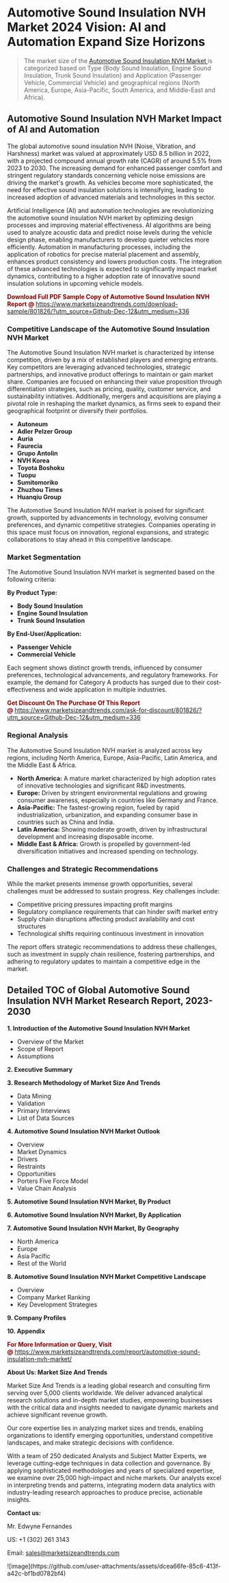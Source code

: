 <H1>Automotive Sound Insulation NVH Market 2024 Vision: AI and Automation Expand Size Horizons</H1><blockquote><p>The market size of the <a href="https://www.marketsizeandtrends.com/download-sample/801826/?utm_source=Github-Dec-12&amp;utm_medium=336" target="_blank">Automotive Sound Insulation NVH Market </a>is categorized based on Type (Body Sound Insulation, Engine Sound Insulation, Trunk Sound Insulation) and Application (Passenger Vehicle, Commercial Vehicle) and geographical regions (North America, Europe, Asia-Pacific, South America, and Middle-East and Africa).</p></blockquote><p><h2>Automotive Sound Insulation NVH Market Impact of AI and Automation</h2><p>The global automotive sound insulation NVH (Noise, Vibration, and Harshness) market was valued at approximately USD 8.5 billion in 2022, with a projected compound annual growth rate (CAGR) of around 5.5% from 2023 to 2030. The increasing demand for enhanced passenger comfort and stringent regulatory standards concerning vehicle noise emissions are driving the market's growth. As vehicles become more sophisticated, the need for effective sound insulation solutions is intensifying, leading to increased adoption of advanced materials and technologies in this sector.</p><p>Artificial Intelligence (AI) and automation technologies are revolutionizing the automotive sound insulation NVH market by optimizing design processes and improving material effectiveness. AI algorithms are being used to analyze acoustic data and predict noise levels during the vehicle design phase, enabling manufacturers to develop quieter vehicles more efficiently. Automation in manufacturing processes, including the application of robotics for precise material placement and assembly, enhances product consistency and lowers production costs. The integration of these advanced technologies is expected to significantly impact market dynamics, contributing to a higher adoption rate of innovative sound insulation solutions in upcoming vehicle models.</p></p><p><strong><span style="color: #800000;">Download Full PDF Sample Copy of Automotive Sound Insulation NVH Report @</span>&nbsp;</strong><a href="https://www.marketsizeandtrends.com/download-sample/801826/?utm_source=Github-Dec-12&amp;utm_medium=336">https://www.marketsizeandtrends.com/download-sample/801826/?utm_source=Github-Dec-12&amp;utm_medium=336</a></p><h3>Competitive Landscape of the Automotive Sound Insulation NVH Market</h3><p>The Automotive Sound Insulation NVH market is characterized by intense competition, driven by a mix of established players and emerging entrants. Key competitors are leveraging advanced technologies, strategic partnerships, and innovative product offerings to maintain or gain market share. Companies are focused on enhancing their value proposition through differentiation strategies, such as pricing, quality, customer service, and sustainability initiatives. Additionally, mergers and acquisitions are playing a pivotal role in reshaping the market dynamics, as firms seek to expand their geographical footprint or diversify their portfolios.</p><p><strong><p><ul><li>Autoneum </li><li> Adler Pelzer Group </li><li> Auria </li><li> Faurecia </li><li> Grupo Antolin </li><li> NVH Korea </li><li> Toyota Boshoku </li><li> Tuopu </li><li> Sumitomoriko </li><li> Zhuzhou Times </li><li> Huanqiu Group</p></li></ul></p></strong></p><p>The Automotive Sound Insulation NVH market is poised for significant growth, supported by advancements in technology, evolving consumer preferences, and dynamic competitive strategies. Companies operating in this space must focus on innovation, regional expansions, and strategic collaborations to stay ahead in this competitive landscape.</p><h3>Market Segmentation</h3><p>The Automotive Sound Insulation NVH market is segmented based on the following criteria:</p><p><strong>By Product Type:</strong></p><p><strong><p><ul><li>Body Sound Insulation </li><li> Engine Sound Insulation </li><li> Trunk Sound Insulation</p></li></ul></p></strong></p><p><strong>By End-User/Application:</strong></p><p><strong><p><ul><li>Passenger Vehicle </li><li> Commercial Vehicle</p></li></ul></p></strong></p><p>Each segment shows distinct growth trends, influenced by consumer preferences, technological advancements, and regulatory frameworks. For example, the demand for Category A products has surged due to their cost-effectiveness and wide application in multiple industries.</p><p><strong><span style="color: #800000;">Get Discount On The Purchase Of This Report @&nbsp;</span></strong><a href="https://www.marketsizeandtrends.com/ask-for-discount/801826/?utm_source=Github-Dec-12&amp;utm_medium=336">https://www.marketsizeandtrends.com/ask-for-discount/801826/?utm_source=Github-Dec-12&amp;utm_medium=336</a></p><h3>Regional Analysis</h3><p>The Automotive Sound Insulation NVH market is analyzed across key regions, including North America, Europe, Asia-Pacific, Latin America, and the Middle East &amp; Africa.</p><ul><li><strong>North America:</strong> A mature market characterized by high adoption rates of innovative technologies and significant R&amp;D investments.</li><li><strong>Europe:</strong> Driven by stringent environmental regulations and growing consumer awareness, especially in countries like Germany and France.</li><li><strong>Asia-Pacific:</strong> The fastest-growing region, fueled by rapid industrialization, urbanization, and expanding consumer base in countries such as China and India.</li><li><strong>Latin America:</strong> Showing moderate growth, driven by infrastructural development and increasing disposable income.</li><li><strong>Middle East &amp; Africa:</strong> Growth is propelled by government-led diversification initiatives and increased spending on technology.</li></ul><h3>Challenges and Strategic Recommendations</h3><p>While the market presents immense growth opportunities, several challenges must be addressed to sustain progress. Key challenges include:</p><ul><li>Competitive pricing pressures impacting profit margins</li><li>Regulatory compliance requirements that can hinder swift market entry</li><li>Supply chain disruptions affecting product availability and cost structures</li><li>Technological shifts requiring continuous investment in innovation</li></ul><p>The report offers strategic recommendations to address these challenges, such as investment in supply chain resilience, fostering partnerships, and adhering to regulatory updates to maintain a competitive edge in the market.</p><h2>Detailed TOC of Global Automotive Sound Insulation NVH Market Research Report, 2023-2030</h2><p><strong>1. Introduction of the Automotive Sound Insulation NVH Market</strong></p><ul><li>Overview of the Market</li><li>Scope of Report</li><li>Assumptions&nbsp;</li></ul><p><strong>2. Executive Summary</strong></p><p><strong>3. Research Methodology of <strong>Market Size And Trends</strong></strong></p><ul><li>Data Mining</li><li>Validation</li><li>Primary Interviews</li><li>List of Data Sources&nbsp;</li></ul><p><strong>4. Automotive Sound Insulation NVH Market Outlook</strong></p><ul><li>Overview</li><li>Market Dynamics</li><li>Drivers</li><li>Restraints</li><li>Opportunities</li><li>Porters Five Force Model</li><li>Value Chain Analysis&nbsp;</li></ul><p><strong>5. Automotive Sound Insulation NVH Market, By Product</strong></p><p><strong>6. Automotive Sound Insulation NVH Market, By Application</strong></p><p><strong>7. Automotive Sound Insulation NVH Market, By Geography</strong></p><ul><li>North America</li><li>Europe</li><li>Asia Pacific</li><li>Rest of the World&nbsp;</li></ul><p><strong>8. Automotive Sound Insulation NVH Market Competitive Landscape</strong></p><ul><li>Overview</li><li>Company Market Ranking</li><li>Key Development Strategies&nbsp;</li></ul><p><strong>9. Company Profiles</strong></p><p><strong>10. Appendix</strong></p><p><strong><span style="color: #800000;">For More Information or Query, Visit @&nbsp;</span></strong><a href="https://www.marketsizeandtrends.com/report/automotive-sound-insulation-nvh-market/">https://www.marketsizeandtrends.com/report/automotive-sound-insulation-nvh-market/</a></p><p></p><p><strong>About Us:&nbsp;Market Size And Trends</strong></p><p>Market Size And Trends&nbsp;is a leading global research and consulting firm serving over 5,000 clients worldwide. We deliver advanced analytical research solutions and in-depth market studies, empowering businesses with the critical data and insights needed to navigate dynamic markets and achieve significant revenue growth.</p><p>Our core expertise lies in analyzing market sizes and trends, enabling organizations to identify emerging opportunities, understand competitive landscapes, and make strategic decisions with confidence.</p><p>With a team of 250 dedicated Analysts and Subject Matter Experts, we leverage cutting-edge techniques in data collection and governance. By applying sophisticated methodologies and years of specialized expertise, we examine over 25,000 high-impact and niche markets. Our analysts excel in interpreting trends and patterns, integrating modern data analytics with industry-leading research approaches to produce precise, actionable insights.</p><p><strong>Contact us:</strong></p><p>Mr. Edwyne Fernandes</p><p>US: +1 (302) 261 3143</p><p>Email: <a href="mailto:sales@marketsizeandtrends.com">sales@marketsizeandtrends.com</a>&nbsp;</p>
![image](https://github.com/user-attachments/assets/dcea66fe-85c6-413f-a42c-bf1bd0782bf4)
